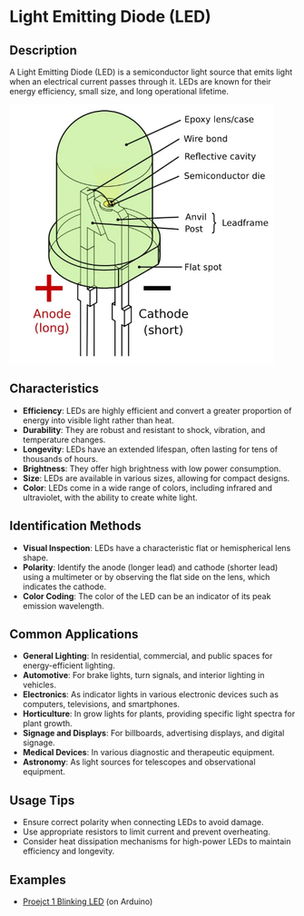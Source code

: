 # **Light Emitting Diode (LED)**

## Description
A Light Emitting Diode (LED) is a semiconductor light source that emits light when an electrical current passes through it. LEDs are known for their energy efficiency, small size, and long operational lifetime.

![LED](../../imgs/LED_indicator.png)

## Characteristics

- **Efficiency**: LEDs are highly efficient and convert a greater proportion of energy into visible light rather than heat.
- **Durability**: They are robust and resistant to shock, vibration, and temperature changes.
- **Longevity**: LEDs have an extended lifespan, often lasting for tens of thousands of hours.
- **Brightness**: They offer high brightness with low power consumption.
- **Size**: LEDs are available in various sizes, allowing for compact designs.
- **Color**: LEDs come in a wide range of colors, including infrared and ultraviolet, with the ability to create white light.

## Identification Methods

- **Visual Inspection**: LEDs have a characteristic flat or hemispherical lens shape.
- **Polarity**: Identify the anode (longer lead) and cathode (shorter lead) using a multimeter or by observing the flat side on the lens, which indicates the cathode.
- **Color Coding**: The color of the LED can be an indicator of its peak emission wavelength.

## Common Applications

- **General Lighting**: In residential, commercial, and public spaces for energy-efficient lighting.
- **Automotive**: For brake lights, turn signals, and interior lighting in vehicles.
- **Electronics**: As indicator lights in various electronic devices such as computers, televisions, and smartphones.
- **Horticulture**: In grow lights for plants, providing specific light spectra for plant growth.
- **Signage and Displays**: For billboards, advertising displays, and digital signage.
- **Medical Devices**: In various diagnostic and therapeutic equipment.
- **Astronomy**: As light sources for telescopes and observational equipment.

## Usage Tips

- Ensure correct polarity when connecting LEDs to avoid damage.
- Use appropriate resistors to limit current and prevent overheating.
- Consider heat dissipation mechanisms for high-power LEDs to maintain efficiency and longevity.

## Examples 

* [Proejct 1 Blinking LED](../arduino/p1.md) (on Arduino) 

